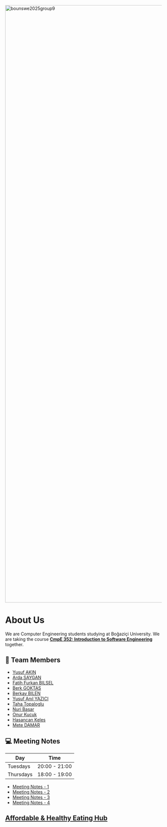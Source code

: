 <img width="1920" alt="bounswe2025group9" src="https://github.com/user-attachments/assets/0f7b63a5-9fbc-40f5-a1ee-cf4cfe666c2e" />

# About Us

We are Computer Engineering students studying at Boğaziçi University. We are taking the course [**CmpE 352: Introduction to Software Engineering**](https://www.cmpe.boun.edu.tr/tr/courses/cmpe352) together.

## 👥 Team Members

- [ Yusuf AKIN](https://github.com/bounswe/bounswe2025group9/wiki/Personal-Wiki:-Yusuf-AKIN)
- [Arda SAYGAN](https://github.com/bounswe/bounswe2025group9/wiki/Personal-Wiki:-Arda-SAYGAN)
- [Fatih Furkan BILSEL](https://github.com/bounswe/bounswe2025group9/wiki/Personal-Wiki:-Fatih-Furkan-BILSEL)
- [Berk GOKTAS](https://github.com/bounswe/bounswe2025group9/wiki/Personal-Wiki:-Berk-GOKTAS)
- [Berkay BILEN](https://github.com/bounswe/bounswe2025group9/wiki/Personal-Wiki:-Berkay-BILEN)
- [Yusuf Anıl YAZICI](https://github.com/bounswe/bounswe2025group9/wiki/Personal-Wiki:-Yusuf-Anıl-YAZICI)
- [Taha Topaloglu](https://github.com/bounswe/bounswe2025group9/wiki/Personal-Wiki:-Taha-Topaloglu)
- [Nuri Basar](https://github.com/bounswe/bounswe2025group9/wiki/Personal%E2%80%90Wiki:-Nuri-Basar)
- [Onur Kucuk](https://github.com/bounswe/bounswe2025group9/wiki/Personal-Wiki:-Onur-Kucuk)
- [Hasancan Keles](https://github.com/bounswe/bounswe2025group9/wiki/Personal-Wiki:-Hasancan-Keles)
- [Mete DAMAR](https://github.com/bounswe/bounswe2025group9/wiki/Personal-Wiki:-Mete-DAMAR)

## 💻 Meeting Notes

| Day       | Time          |
| --------- | ------------- |
| Tuesdays  | 20:00 - 21:00 |
| Thursdays | 18:00 - 19:00 |

- [Meeting Notes - 1](https://github.com/bounswe/bounswe2025group9/wiki/Meeting-Notes-%E2%80%90-1)
- [Meeting Notes - 2](https://github.com/bounswe/bounswe2025group9/wiki/Meeting-Notes-%E2%80%90-2)
- [Meeting Notes - 3](https://github.com/bounswe/bounswe2025group9/wiki/Meeting-Notes-%E2%80%90-3)
- [Meeting Notes - 4](https://github.com/bounswe/bounswe2025group9/wiki/Meeting-Notes-%E2%80%90-4)

## [Affordable & Healthy Eating Hub](https://github.com/bounswe/bounswe2025group9/wiki/Project:-Affordable-&-Healthy-Eating-Hub)
